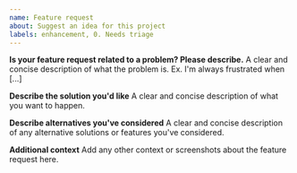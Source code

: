 ```yaml
---
name: Feature request
about: Suggest an idea for this project
labels: enhancement, 0. Needs triage
---
```


<!--
Thanks for reporting issues back to Nextcloud!

Note: This is the **issue tracker of Nextcloud**, please do NOT use this to get answers to your questions or get help for fixing your installation. This is a place to report bugs to developers, after your server has been debugged. You can find help debugging your system on our home user forums: https://help.nextcloud.com or, if you use Nextcloud in a large organization, ask our engineers on https://portal.nextcloud.com. See also  https://nextcloud.com/support for support options.

This is the bug tracker for the Server component. Find other components at https://github.com/nextcloud/

For reporting potential security issues please see https://nextcloud.com/security/

To make it possible for us to deal with the bug please fill out below information carefully. 
You can also use the Issue Template application to prefill most of the required information: https://apps.nextcloud.com/apps/issuetemplate

If you are a customer and are using Nextcloud Enterprise, please submit your issue directly in the Nextcloud Portal https://portal.nextcloud.com so it gets resolved more quickly by our dedicated engineers.

Note that Nextcloud is an open source project backed by Nextcloud GmbH. Most of our volunteers are home users and thus primarily care about issues that affect home users. Our paid engineers prioritize issues of our customers. If you are neither a home user nor a customer, consider paying somebody to fix your issue, do it yourself or become a customer.
--> 


**Is your feature request related to a problem? Please describe.**
A clear and concise description of what the problem is. Ex. I'm always frustrated when [...]

**Describe the solution you'd like**
A clear and concise description of what you want to happen.

**Describe alternatives you've considered**
A clear and concise description of any alternative solutions or features you've considered.

**Additional context**
Add any other context or screenshots about the feature request here.
